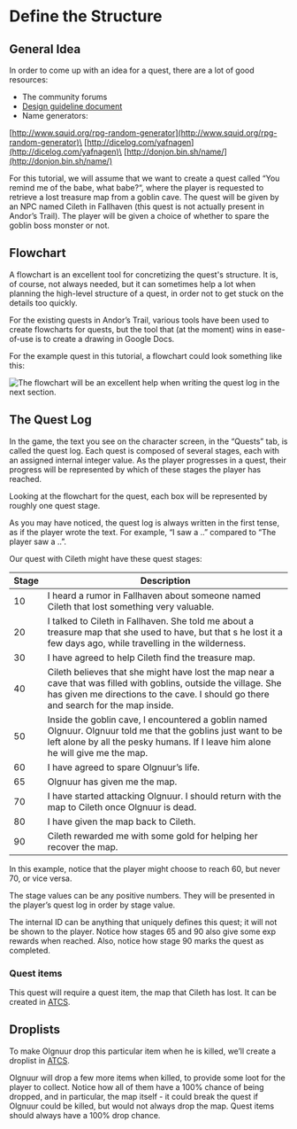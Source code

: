 # Define the Structure

## General Idea

In order to come up with an idea for a quest, there are a lot of good resources:

* The community forums
* [Design guideline document](https://docs.google.com/document/d/1BwWD1tLgPcmA2bwudrVnOc6f2dkPLFCjWdn7tXlIp5g/edit)
* Name generators:

[http://www.squid.org/rpg-random-generator](http://www.squid.org/rpg-random-generator)\
[http://dicelog.com/yafnagen](http://dicelog.com/yafnagen)\
[http://donjon.bin.sh/name/](http://donjon.bin.sh/name/)

For this tutorial, we will assume that we want to create a quest called “You remind me of the babe, what babe?“, where the player is requested to retrieve a lost treasure map from a goblin cave. The quest will be given by an NPC named Cileth in Fallhaven (this quest is not actually present in Andor’s Trail). The player will be given a choice of whether to spare the goblin boss monster or not.

## Flowchart

A flowchart is an excellent tool for concretizing the quest's structure. It is, of course, not always needed, but it can sometimes help a lot when planning the high-level structure of a quest, in order not to get stuck on the details too quickly.

For the existing quests in Andor’s Trail, various tools have been used to create flowcharts for quests, but the tool that (at the moment) wins in ease-of-use is to create a drawing in Google Docs.

For the example quest in this tutorial, a flowchart could look something like this:

![The flowchart will be an excellent help when writing the quest log in the next section.](../../.gitbook/assets/quest_making1.jpeg)

## The Quest Log

In the game, the text you see on the character screen, in the “Quests” tab, is called the quest log. Each quest is composed of several stages, each with an assigned internal integer value. As the player progresses in a quest, their progress will be represented by which of these stages the player has reached.

Looking at the flowchart for the quest, each box will be represented by roughly one quest stage.

As you may have noticed, the quest log is always written in the first tense, as if the player wrote the text. For example, “I saw a ..” compared to “The player saw a ..”.

Our quest with Cileth might have these quest stages:

| Stage | Description                                                                                                                                                                                               |
| ----- | --------------------------------------------------------------------------------------------------------------------------------------------------------------------------------------------------------- |
| 10    | I heard a rumor in Fallhaven about someone named Cileth that lost something very valuable.                                                                                                                |
| 20    | I talked to Cileth in Fallhaven. She told me about a treasure map that she used to have, but that s he lost it a few days ago, while travelling in the wilderness.                                        |
| 30    | I have agreed to help Cileth find the treasure map.                                                                                                                                                       |
| 40    | Cileth believes that she might have lost the map near a cave that was filled with goblins, outside the village. She has given me directions to the cave. I should go there and search for the map inside. |
| 50    | Inside the goblin cave, I encountered a goblin named Olgnuur. Olgnuur told me that the goblins just want to be left alone by all the pesky humans. If I leave him alone he will give me the map.          |
| 60    | I have agreed to spare Olgnuur’s life.                                                                                                                                                                    |
| 65    | Olgnuur has given me the map.                                                                                                                                                                             |
| 70    | I have started attacking Olgnuur. I should return with the map to Cileth once Olgnuur is dead.                                                                                                            |
| 80    | I have given the map back to Cileth.                                                                                                                                                                      |
| 90    | Cileth rewarded me with some gold for helping her recover the map.                                                                                                                                        |

In this example, notice that the player might choose to reach 60, but never 70, or vice versa.

The stage values can be any positive numbers. They will be presented in the player’s quest log in order by stage value.&#x20;

The internal ID can be anything that uniquely defines this quest; it will not be shown to the player. Notice how stages 65 and 90 also give some exp rewards when reached. Also, notice how stage 90 marks the quest as completed.

### Quest items

This quest will require a quest item, the map that Cileth has lost. It can be created in [ATCS](../../contributor-section/atcs/).

## Droplists

To make Olgnuur drop this particular item when he is killed, we’ll create a droplist in [ATCS](../../contributor-section/atcs/).

Olgnuur will drop a few more items when killed, to provide some loot for the player to collect. Notice how all of them have a 100% chance of being dropped, and in particular, the map itself - it could break the quest if Olgnuur could be killed, but would not always drop the map. Quest items should always have a 100% drop chance.
